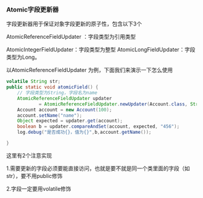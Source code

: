 ### Atomic字段更新器

字段更新器用于保证对象字段更新的原子性，包含以下3个

AtomicReferenceFieldUpdater  ：字段类型为引用类型

AtomicIntegerFieldUpdater：字段类型为整型
AtomicLongFieldUpdater：字段类型为Long。

以AtomicReferenceFieldUpdater  为例，下面我们来演示一下怎么使用

```java
volatile String str;
public static void atomicField() {
    // 字段类型为String，字段名为name
    AtomicReferenceFieldUpdater updater
            = AtomicReferenceFieldUpdater.newUpdater(Account.class, String.class, "name");
    Account account = new Account(100);
    account.setName("name");
    Object expected = updater.get(account);
    boolean b = updater.compareAndSet(account, expected, "456");
    log.debug("是否成功{}，值为{}",b,account.getName());

}
```

这里有2个注意实现

1.需要更新的字段必须要能直接访问，也就是要不就是同一个类里面的字段（如str），要不用public修饰

2.字段一定要用volatile修饰

